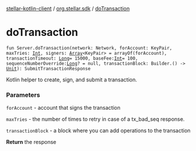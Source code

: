 [stellar-kotlin-client](../index.md) / [org.stellar.sdk](index.md) / [doTransaction](./do-transaction.md)

# doTransaction

`fun Server.doTransaction(network: Network, forAccount: KeyPair, maxTries: `[`Int`](https://kotlinlang.org/api/latest/jvm/stdlib/kotlin/-int/index.html)`, signers: `[`Array`](https://kotlinlang.org/api/latest/jvm/stdlib/kotlin/-array/index.html)`<KeyPair> = arrayOf(forAccount), transactionTimeout: `[`Long`](https://kotlinlang.org/api/latest/jvm/stdlib/kotlin/-long/index.html)` = 15000, baseFee: `[`Int`](https://kotlinlang.org/api/latest/jvm/stdlib/kotlin/-int/index.html)` = 100, sequenceNumberOverride: `[`Long`](https://kotlinlang.org/api/latest/jvm/stdlib/kotlin/-long/index.html)`? = null, transactionBlock: Builder.() -> `[`Unit`](https://kotlinlang.org/api/latest/jvm/stdlib/kotlin/-unit/index.html)`): SubmitTransactionResponse`

Kotlin helper to create, sign, and submit a transaction.

### Parameters

`forAccount` - account that signs the transaction

`maxTries` - the number of times to retry in case of a tx_bad_seq response.

`transactionBlock` - a block where you can add operations to the transaction

**Return**
the response

